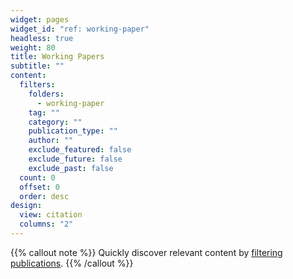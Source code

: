 ```yaml
---
widget: pages
widget_id: "ref: working-paper"
headless: true
weight: 80
title: Working Papers
subtitle: ""
content:
  filters:
    folders:
      - working-paper
    tag: ""
    category: ""
    publication_type: ""
    author: ""
    exclude_featured: false
    exclude_future: false
    exclude_past: false
  count: 0
  offset: 0
  order: desc
design:
  view: citation
  columns: "2"
---
```


{{% callout note %}}
Quickly discover relevant content by [filtering publications](./publication/).
{{% /callout %}}
